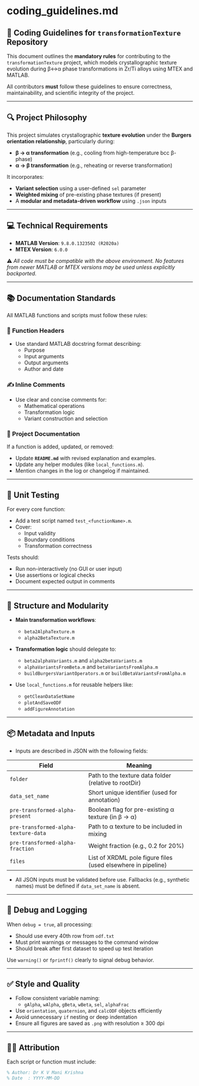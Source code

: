 # coding_guidelines.md

## 🧩 Coding Guidelines for `transformationTexture` Repository

This document outlines the **mandatory rules** for contributing to the `transformationTexture` project, which models crystallographic texture evolution during β↔α phase transformations in Zr/Ti alloys using MTEX and MATLAB.

All contributors **must** follow these guidelines to ensure correctness, maintainability, and scientific integrity of the project.

---

## 🔍 Project Philosophy

This project simulates crystallographic **texture evolution** under the **Burgers orientation relationship**, particularly during:
- **β → α transformation** (e.g., cooling from high-temperature bcc β-phase)
- **α → β transformation** (e.g., reheating or reverse transformation)

It incorporates:
- **Variant selection** using a user-defined `sel` parameter
- **Weighted mixing** of pre-existing phase textures (if present)
- A **modular and metadata-driven workflow** using `.json` inputs

---

## 💻 Technical Requirements

- **MATLAB Version**: `9.8.0.1323502 (R2020a)`
- **MTEX Version**: `6.0.0`


⚠️ *All code must be compatible with the above environment. No features from newer MATLAB or MTEX versions may be used unless explicitly backported.*

---

## 📚 Documentation Standards

All MATLAB functions and scripts must follow these rules:

### 🧾 Function Headers
- Use standard MATLAB docstring format describing:
  - Purpose
  - Input arguments
  - Output arguments
  - Author and date

### ✍️ Inline Comments
- Use clear and concise comments for:
  - Mathematical operations
  - Transformation logic
  - Variant construction and selection

### 📘 Project Documentation
If a function is added, updated, or removed:
- Update **`README.md`** with revised explanation and examples.
- Update any helper modules (like `local_functions.m`).
- Mention changes in the log or changelog if maintained.

---

## 🧪 Unit Testing

For every core function:
- Add a test script named `test_<functionName>.m`.
- Cover:
  - Input validity
  - Boundary conditions
  - Transformation correctness

Tests should:
- Run non-interactively (no GUI or user input)
- Use assertions or logical checks
- Document expected output in comments

---

## 🧱 Structure and Modularity

- **Main transformation workflows**:
  - `beta2AlphaTexture.m`
  - `alpha2BetaTexture.m`

- **Transformation logic** should delegate to:
  - `beta2alphaVariants.m` and `alpha2betaVariants.m`
  - `alphaVariantsFromBeta.m` and `betaVariantsFromAlpha.m`
  - `buildBurgersVariantOperators.m` or `buildBetaVariantsFromAlpha.m`

- Use `local_functions.m` for reusable helpers like:
  - `getCleanDataSetName`
  - `plotAndSaveODF`
  - `addFigureAnnotation`

---

## 📦 Metadata and Inputs

- Inputs are described in JSON with the following fields:

| Field                          | Meaning                                                           |
|-------------------------------|--------------------------------------------------------------------|
| `folder`                      | Path to the texture data folder (relative to rootDir)              |
| `data_set_name`               | Short unique identifier (used for annotation)                      |
| `pre-transformed-alpha-present` | Boolean flag for pre-existing α texture (in β → α)                |
| `pre-transformed-alpha-texture-data` | Path to α texture to be included in mixing                     |
| `pre-transformed-alpha-fraction`     | Weight fraction (e.g., 0.2 for 20%)                             |
| `files`                       | List of XRDML pole figure files (used elsewhere in pipeline)       |

- All JSON inputs must be validated before use. Fallbacks (e.g., synthetic names) must be defined if `data_set_name` is absent.

---

## 🔎 Debug and Logging

When `debug = true`, all processing:
- Should use every 40th row from `odf.txt`
- Must print warnings or messages to the command window
- Should break after first dataset to speed up test iteration

Use `warning()` or `fprintf()` clearly to signal debug behavior.

---

## ✅ Style and Quality

- Follow consistent variable naming:
  - `gAlpha`, `wAlpha`, `gBeta`, `wBeta`, `sel`, `alphaFrac`
- Use `orientation`, `quaternion`, and `calcODF` objects efficiently
- Avoid unnecessary `if` nesting or deep indentation
- Ensure all figures are saved as `.png` with resolution ≥ 300 dpi

---

## 🧑‍🔬 Attribution

Each script or function must include:

```matlab
% Author: Dr K V Mani Krishna
% Date  : YYYY-MM-DD

